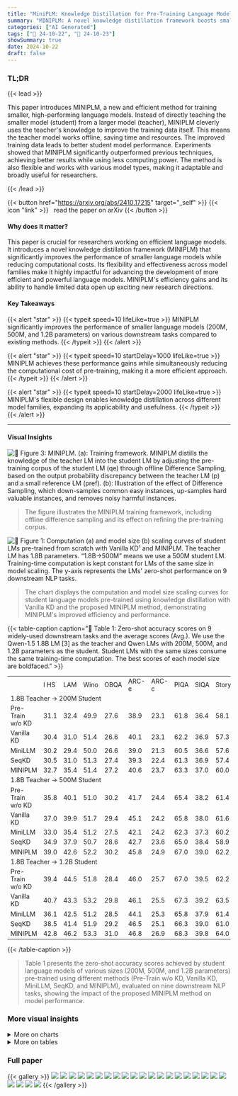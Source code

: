 ```yaml
---
title: "MiniPLM: Knowledge Distillation for Pre-Training Language Models"
summary: "MINIPLM: A novel knowledge distillation framework boosts smaller language models' performance during pre-training by efficiently refining training data distributions with a teacher model's knowledge, ..."
categories: ["AI Generated"]
tags: ["🔖 24-10-22", "🤗 24-10-23"]
showSummary: true
date: 2024-10-22
draft: false
---
```


### TL;DR


{{< lead >}}

This paper introduces MINIPLM, a new and efficient method for training smaller, high-performing language models.  Instead of directly teaching the smaller model (student) from a larger model (teacher), MINIPLM cleverly uses the teacher's knowledge to improve the training data itself.  This means the teacher model works offline, saving time and resources. The improved training data leads to better student model performance. Experiments showed that MINIPLM significantly outperformed previous techniques, achieving better results while using less computing power.  The method is also flexible and works with various model types, making it adaptable and broadly useful for researchers.

{{< /lead >}}


{{< button href="https://arxiv.org/abs/2410.17215" target="_self" >}}
{{< icon "link" >}} &nbsp; read the paper on arXiv
{{< /button >}}

#### Why does it matter?
This paper is crucial for researchers working on efficient language models.  It introduces a novel knowledge distillation framework (MINIPLM) that significantly improves the performance of smaller language models while reducing computational costs.  Its flexibility and effectiveness across model families make it highly impactful for advancing the development of more efficient and powerful language models. MINIPLM's efficiency gains and its ability to handle limited data open up exciting new research directions.
#### Key Takeaways

{{< alert "star" >}}
{{< typeit speed=10 lifeLike=true >}} MINIPLM significantly improves the performance of smaller language models (200M, 500M, and 1.2B parameters) on various downstream tasks compared to existing methods. {{< /typeit >}}
{{< /alert >}}

{{< alert "star" >}}
{{< typeit speed=10 startDelay=1000 lifeLike=true >}} MINIPLM achieves these performance gains while simultaneously reducing the computational cost of pre-training, making it a more efficient approach. {{< /typeit >}}
{{< /alert >}}

{{< alert "star" >}}
{{< typeit speed=10 startDelay=2000 lifeLike=true >}} MINIPLM's flexible design enables knowledge distillation across different model families, expanding its applicability and usefulness. {{< /typeit >}}
{{< /alert >}}

------
#### Visual Insights



![](figures/figures_3_0.png "🔼 Figure 3: MINIPLM. (a): Training framework. MINIPLM distills the knowledge of the teacher LM into the student LM by adjusting the pre-training corpus of the student LM (qe) through offline Difference Sampling, based on the output probability discrepancy between the teacher LM (p) and a small reference LM (pref). (b): Illustration of the effect of Difference Sampling, which down-samples common easy instances, up-samples hard valuable instances, and removes noisy harmful instances.")

> The figure illustrates the MINIPLM training framework, including offline difference sampling and its effect on refining the pre-training corpus.





![](charts/charts_1_0.png "🔼 Figure 1: Computation (a) and model size (b) scaling curves of student LMs pre-trained from scratch with Vanilla KD¹ and MINIPLM. The teacher LM has 1.8B parameters. “1.8B→500M” means we use a 500M student LM. Training-time computation is kept constant for LMs of the same size in model scaling. The y-axis represents the LMs' zero-shot performance on 9 downstream NLP tasks.")

> The chart displays the computation and model size scaling curves for student language models pre-trained using knowledge distillation with Vanilla KD and the proposed MINIPLM method, demonstrating MINIPLM's improved efficiency and performance.





{{< table-caption caption="🔽 Table 1: Zero-shot accuracy scores on 9 widely-used downstream tasks and the average scores (Avg.). We use the Qwen-1.5 1.8B LM [3] as the teacher and Qwen LMs with 200M, 500M, and 1.2B parameters as the student. Student LMs with the same sizes consume the same training-time computation. The best scores of each model size are boldfaced." >}}
<table id='0' style='font-size:14px'><tr><td></td><td>I HS</td><td>LAM</td><td>Wino</td><td>OBQA</td><td>ARC-e</td><td>ARC-c</td><td>PIQA</td><td>SIQA</td><td>Story</td><td>Avg.</td></tr><tr><td colspan="11">1.8B Teacher → 200M Student</td></tr><tr><td>Pre-Train w/o KD</td><td>31.1</td><td>32.4</td><td>49.9</td><td>27.6</td><td>38.9</td><td>23.1</td><td>61.8</td><td>36.4</td><td>58.1</td><td>39.9</td></tr><tr><td>Vanilla KD</td><td>30.4</td><td>31.0</td><td>51.4</td><td>26.6</td><td>40.1</td><td>23.1</td><td>62.2</td><td>36.9</td><td>57.3</td><td>39.9</td></tr><tr><td>MiniLLM</td><td>30.2</td><td>29.4</td><td>50.0</td><td>26.6</td><td>39.0</td><td>21.3</td><td>60.5</td><td>36.6</td><td>57.6</td><td>39.0</td></tr><tr><td>SeqKD</td><td>30.5</td><td>31.0</td><td>51.3</td><td>27.4</td><td>39.3</td><td>22.4</td><td>61.3</td><td>36.9</td><td>57.4</td><td>39.7</td></tr><tr><td>MINIPLM</td><td>32.7</td><td>35.4</td><td>51.4</td><td>27.2</td><td>40.6</td><td>23.7</td><td>63.3</td><td>37.0</td><td>60.0</td><td>41.3</td></tr><tr><td colspan="11">1.8B Teacher → 500M Student</td></tr><tr><td>Pre-Train w/o KD</td><td>35.8</td><td>40.1</td><td>51.0</td><td>30.2</td><td>41.7</td><td>24.4</td><td>65.4</td><td>38.2</td><td>61.4</td><td>43.2</td></tr><tr><td>Vanilla KD</td><td>37.0</td><td>39.9</td><td>51.7</td><td>29.4</td><td>45.1</td><td>24.2</td><td>65.8</td><td>38.0</td><td>61.6</td><td>43.6</td></tr><tr><td>MiniLLM</td><td>33.0</td><td>35.4</td><td>51.2</td><td>27.5</td><td>42.1</td><td>24.2</td><td>62.3</td><td>37.3</td><td>60.2</td><td>41.5</td></tr><tr><td>SeqKD</td><td>34.9</td><td>37.9</td><td>50.7</td><td>28.6</td><td>42.7</td><td>23.6</td><td>65.0</td><td>38.4</td><td>58.9</td><td>42.3</td></tr><tr><td>MINIPLM</td><td>39.0</td><td>42.6</td><td>52.2</td><td>30.2</td><td>45.8</td><td>24.9</td><td>67.0</td><td>39.0</td><td>62.2</td><td>44.8</td></tr><tr><td colspan="11">1.8B Teacher → 1.2B Student</td></tr><tr><td>Pre-Train w/o KD</td><td>39.4</td><td>44.5</td><td>51.8</td><td>28.4</td><td>46.0</td><td>25.7</td><td>67.0</td><td>39.5</td><td>62.2</td><td>44.9</td></tr><tr><td>Vanilla KD</td><td>40.7</td><td>43.3</td><td>53.2</td><td>29.8</td><td>46.1</td><td>25.5</td><td>67.3</td><td>39.2</td><td>63.5</td><td>45.4</td></tr><tr><td>MiniLLM</td><td>36.1</td><td>42.5</td><td>51.2</td><td>28.5</td><td>44.1</td><td>25.3</td><td>65.8</td><td>37.9</td><td>61.4</td><td>43.6</td></tr><tr><td>SeqKD</td><td>38.5</td><td>41.4</td><td>51.9</td><td>29.2</td><td>46.5</td><td>25.1</td><td>66.3</td><td>39.0</td><td>61.0</td><td>44.3</td></tr><tr><td>MINIPLM</td><td>42.8</td><td>46.2</td><td>53.3</td><td>31.0</td><td>46.8</td><td>26.9</td><td>68.3</td><td>39.8</td><td>64.0</td><td>46.6</td></tr></table>{{< /table-caption >}}

> Table 1 presents the zero-shot accuracy scores achieved by student language models of various sizes (200M, 500M, and 1.2B parameters) pre-trained using different methods (Pre-Train w/o KD, Vanilla KD, MiniLLM, SeqKD, and MINIPLM),  evaluated on nine downstream NLP tasks, showing the impact of the proposed MINIPLM method on model performance.



### More visual insights



<details>
<summary>More on charts
</summary>


![](charts/charts_1_1.png "🔼 Figure 1: Computation (a) and model size (b) scaling curves of student LMs pre-trained from scratch with Vanilla KD¹ and MINIPLM. The teacher LM has 1.8B parameters. “1.8B→500M” means we use a 500M student LM. Training-time computation is kept constant for LMs of the same size in model scaling. The y-axis represents the LMs' zero-shot performance on 9 downstream NLP tasks.")

> The chart shows the scaling curves of student language models pre-trained using knowledge distillation, comparing MINIPLM with Vanilla KD across different computational budgets and model sizes.


![](charts/charts_2_0.png "🔼 Figure 2: Results of applying KD methods in fine-tuning to pre-train a 200M student LM, using a 1.8B teacher LM. See Section 3.1 for method and evaluation details. When the training FLOPs are controlled, all KD methods perform similar or worse than Pre-Train w/o KD.")

> The chart compares the performance of various knowledge distillation methods (Vanilla KD, MiniLLM, SeqKD) against a baseline (Pre-Train w/o KD) for pre-training a 200M student language model, showing that when training FLOPs are controlled, all KD methods perform similarly to or worse than the baseline.


![](charts/charts_7_0.png "🔼 Figure 1: Computation (a) and model size (b) scaling curves of student LMs pre-trained from scratch with Vanilla KD¹ and MINIPLM. The teacher LM has 1.8B parameters. “1.8B→500M” means we use a 500M student LM. Training-time computation is kept constant for LMs of the same size in model scaling. The y-axis represents the LMs' zero-shot performance on 9 downstream NLP tasks.")

> The chart displays the scaling curves of student language models pre-trained using knowledge distillation, comparing MINIPLM's performance against a vanilla knowledge distillation method across varying computational budgets and model sizes.


![](charts/charts_8_0.png "🔼 Figure 1: Computation (a) and model size (b) scaling curves of student LMs pre-trained from scratch with Vanilla KD¹ and MINIPLM. The teacher LM has 1.8B parameters. “1.8B→500M” means we use a 500M student LM. Training-time computation is kept constant for LMs of the same size in model scaling. The y-axis represents the LMs' zero-shot performance on 9 downstream NLP tasks.")

> The chart displays the computation and model size scaling curves for student language models pre-trained using knowledge distillation with Vanilla KD and the proposed MINIPLM method, showcasing MINIPLM's efficiency gains and performance improvements.


![](charts/charts_9_0.png "🔼 Figure 6: Impact of the teacher LM's sizes on Vanilla KD and MINIPLM, with the pre-training FLOPs aligned. The y-axis represents the average zero-shot accuracy on the downstream tasks.")

> The chart displays the average zero-shot accuracy on downstream tasks for Vanilla KD and MINIPLM models trained with varying teacher LM sizes, while keeping pre-training FLOPs constant.


![](charts/charts_19_0.png "🔼 Figure 1: Computation (a) and model size (b) scaling curves of student LMs pre-trained from scratch with Vanilla KD¹ and MINIPLM. The teacher LM has 1.8B parameters. “1.8B→500M” means we use a 500M student LM. Training-time computation is kept constant for LMs of the same size in model scaling. The y-axis represents the LMs' zero-shot performance on 9 downstream NLP tasks.")

> The chart displays the computation and model size scaling curves for student language models pre-trained using knowledge distillation, comparing the performance of Vanilla KD and the proposed MINIPLM method.


![](charts/charts_21_0.png "🔼 Figure 8: Impact of the reference model size. We use the 1.8B LM as the teacher and the 200M LM as the student. We report the average zero-shot accuracy on the downstream tasks of the LMs trained with MINIPLM and compare it with Vanilla KD.")

> The chart displays the average zero-shot accuracy on downstream tasks for models trained with MINIPLM and Vanilla KD, showing the impact of different reference model sizes.


![](charts/charts_21_1.png "🔼 Figure 9: Impact of the difference sampling ratio α. We report the average zero-shot accuracy on the downstream tasks of the LMs trained with MINIPLM, using α ∈ [0.3, 0.4, 0.5, 0.6, 0.7, 0.9] and compare it with Vanilla KD.")

> The chart displays the impact of the difference sampling ratio on the average zero-shot accuracy of language models trained with MINIPLM and Vanilla KD on downstream tasks.


</details>



<details>
<summary>More on tables
</summary>


{{< table-caption caption="🔽 Table 1: Zero-shot accuracy scores on 9 widely-used downstream tasks and the average scores (Avg.). We use the Qwen-1.5 1.8B LM [3] as the teacher and Qwen LMs with 200M, 500M, and 1.2B parameters as the student. Student LMs with the same sizes consume the same training-time computation. The best scores of each model size are boldfaced." >}}
<br><table id='4' style='font-size:22px'><tr><td>Nstu</td><td>Method</td><td>L1T</td><td>L10T</td></tr><tr><td rowspan="3">200M</td><td>Pre-Train w/o KD</td><td>3.35</td><td>3.32</td></tr><tr><td>Vanilla KD</td><td>3.39</td><td>3.35</td></tr><tr><td>MINIPLM</td><td>3.28</td><td>3.26</td></tr><tr><td rowspan="3">500M</td><td>Pre-Train w/o KD</td><td>3.12</td><td>3.08</td></tr><tr><td>Vanilla KD</td><td>3.12</td><td>3.07</td></tr><tr><td>MINIPLM</td><td>3.06</td><td>3.04</td></tr><tr><td rowspan="3">1.2B</td><td>Pre-Train w/o KD</td><td>2.98</td><td>2.94</td></tr><tr><td>Vanilla KD</td><td>2.95</td><td>2.91</td></tr><tr><td>MINIPLM</td><td>2.92</td><td>2.88</td></tr></table>{{< /table-caption >}}

> Table 1 presents the zero-shot accuracy scores achieved by student language models of varying sizes (200M, 500M, and 1.2B parameters) on nine downstream tasks, comparing performance across different knowledge distillation methods.


{{< table-caption caption="🔽 Table 1: Zero-shot accuracy scores on 9 widely-used downstream tasks and the average scores (Avg.). We use the Qwen-1.5 1.8B LM [3] as the teacher and Qwen LMs with 200M, 500M, and 1.2B parameters as the student. Student LMs with the same sizes consume the same training-time computation. The best scores of each model size are boldfaced." >}}
<table id='0' style='font-size:18px'><tr><td></td><td colspan="2">Llama3.1</td><td colspan="2">Mamba</td></tr><tr><td></td><td>Acc.</td><td>Loss</td><td>Acc.</td><td>Loss</td></tr><tr><td>Pre-Train w/o KD</td><td>41.0</td><td>3.52</td><td>41.6</td><td>3.24</td></tr><tr><td>SeqKD</td><td>40.8</td><td>3.54</td><td>41.0</td><td>3.27</td></tr><tr><td>MINIPLM</td><td>41.8</td><td>3.43</td><td>42.6</td><td>3.15</td></tr></table>{{< /table-caption >}}

> Table 1 presents zero-shot accuracy scores on nine downstream tasks for language models (LMs) of varying sizes (200M, 500M, and 1.2B parameters) trained using different knowledge distillation (KD) methods, including MINIPLM and several baselines, with a 1.8B parameter LM as the teacher.


{{< table-caption caption="🔽 Table 1: Zero-shot accuracy scores on 9 widely-used downstream tasks and the average scores (Avg.). We use the Qwen-1.5 1.8B LM [3] as the teacher and Qwen LMs with 200M, 500M, and 1.2B parameters as the student. Student LMs with the same sizes consume the same training-time computation. The best scores of each model size are boldfaced." >}}
<br><table id='2' style='font-size:20px'><tr><td>Pre-Training Corpus</td><td>Usage</td><td>Diversity</td></tr><tr><td>Original</td><td>Pre-Train w/o KD &Vanilla KD</td><td>32.25</td></tr><tr><td>Teacher-Generated</td><td>SeqKD</td><td>30.16</td></tr><tr><td>Difference-Sampled</td><td>MINIPLM</td><td>36.70</td></tr></table>{{< /table-caption >}}

> Table 1 presents the zero-shot accuracy scores achieved by different language models (with varying sizes) on nine downstream tasks, comparing the performance of models trained with different knowledge distillation methods against a baseline model trained without knowledge distillation.


{{< table-caption caption="🔽 Table 1: Zero-shot accuracy scores on 9 widely-used downstream tasks and the average scores (Avg.). We use the Qwen-1.5 1.8B LM [3] as the teacher and Qwen LMs with 200M, 500M, and 1.2B parameters as the student. Student LMs with the same sizes consume the same training-time computation. The best scores of each model size are boldfaced." >}}
<br><table id='7' style='font-size:16px'><tr><td>Nstu</td><td>Method</td><td>Acc.</td></tr><tr><td rowspan="3">200M</td><td>Vanilla KD</td><td>39.9</td></tr><tr><td>MINIPLM</td><td>41.3</td></tr><tr><td>MINIPLM + Vanilla KD</td><td>40.7</td></tr><tr><td rowspan="3">500M</td><td>Vanilla KD</td><td>43.6</td></tr><tr><td>MINIPLM</td><td>44.8</td></tr><tr><td>MINIPLM + Vanilla KD</td><td>44.9</td></tr><tr><td rowspan="3">1.2B</td><td>Vanilla KD</td><td>45.4</td></tr><tr><td>MINIPLM</td><td>46.6</td></tr><tr><td>MINIPLM + Vanilla KD</td><td>48.1</td></tr></table>{{< /table-caption >}}

> Table 1 presents the zero-shot accuracy scores of student language models (200M, 500M, and 1.2B parameters) pre-trained with different methods on nine downstream tasks, using a 1.8B parameter model as the teacher.


{{< table-caption caption="🔽 Table 1: Zero-shot accuracy scores on 9 widely-used downstream tasks and the average scores (Avg.). We use the Qwen-1.5 1.8B LM [3] as the teacher and Qwen LMs with 200M, 500M, and 1.2B parameters as the student. Student LMs with the same sizes consume the same training-time computation. The best scores of each model size are boldfaced." >}}
<table id='0' style='font-size:18px'><tr><td>Model Size</td><td>dmodel</td><td>dFFN</td><td>nlayers</td><td>nhead</td><td>dhead</td><td>learning rate</td></tr><tr><td>104M</td><td>512</td><td>1,408</td><td>8</td><td>8</td><td>64</td><td>6 x 10-4</td></tr><tr><td>200M</td><td>768</td><td>2,112</td><td>12</td><td>12</td><td>64</td><td>6 x 10-4</td></tr><tr><td>300M</td><td>768</td><td>2,112</td><td>18</td><td>12</td><td>64</td><td>6 x 10-4</td></tr><tr><td>500M</td><td>1,024</td><td>2,816</td><td>24</td><td>16</td><td>64</td><td>3 x 10-4</td></tr><tr><td>1.2B</td><td>1,536</td><td>4,224</td><td>24</td><td>16</td><td>96</td><td>2.5 x 10-4</td></tr></table>{{< /table-caption >}}

> Table 1 presents the zero-shot accuracy scores achieved by student language models of varying sizes (200M, 500M, 1.2B parameters) on nine downstream tasks, comparing different knowledge distillation methods and a baseline with no knowledge distillation.


{{< table-caption caption="🔽 Table 1: Zero-shot accuracy scores on 9 widely-used downstream tasks and the average scores (Avg.). We use the Qwen-1.5 1.8B LM [3] as the teacher and Qwen LMs with 200M, 500M, and 1.2B parameters as the student. Student LMs with the same sizes consume the same training-time computation. The best scores of each model size are boldfaced." >}}
<table id='0' style='font-size:14px'><tr><td></td><td colspan="3">Vanilla KD</td><td colspan="3">MiniLLM</td></tr><tr><td>Formula</td><td colspan="3">3Nstu T 3Nstu+Ntch</td><td colspan="3">3Nstu T 4Nstu+2Ntch</td></tr><tr><td>Student Model Size Nstu</td><td>200M</td><td>500M</td><td>1.2B I</td><td>200M</td><td>500M</td><td>1.2B</td></tr><tr><td>Training Steps</td><td>25K</td><td>45K</td><td>65K I</td><td>15K</td><td>30K</td><td>40K</td></tr></table>{{< /table-caption >}}

> Table 1 presents zero-shot accuracy scores on nine downstream tasks for language models of various sizes trained using different methods.


{{< table-caption caption="🔽 Table 1: Zero-shot accuracy scores on 9 widely-used downstream tasks and the average scores (Avg.). We use the Qwen-1.5 1.8B LM [3] as the teacher and Qwen LMs with 200M, 500M, and 1.2B parameters as the student. Student LMs with the same sizes consume the same training-time computation. The best scores of each model size are boldfaced." >}}
<table id='0' style='font-size:14px'><tr><td>Nstu</td><td>Method</td><td>Ac</td><td>ac</td><td>Loo</td><td>CIT (FLOPs)</td><td>C10T (FLOPs)</td></tr><tr><td rowspan="3">200M</td><td>Pre-Train w/o KD</td><td>2.19x107</td><td>0.41</td><td>3.30</td><td rowspan="3">1.26x 1021</td><td rowspan="3">1.26x 1022</td></tr><tr><td>Vanilla KD</td><td>9.77x107</td><td>0.44</td><td>3.34</td></tr><tr><td>MINIPLM</td><td>8.56x1010</td><td>0.59</td><td>3.25</td></tr><tr><td rowspan="3">500M</td><td>Pre-Train w/o KD</td><td>2.73x108</td><td>0.45</td><td>3.06</td><td rowspan="3">3.14x 1021</td><td rowspan="3">3.14x 1021</td></tr><tr><td>Vanilla KD</td><td>3.14x108</td><td>0.45</td><td>3.05</td></tr><tr><td>MINIPLM</td><td>6.64x109</td><td>0.52</td><td>3.03</td></tr><tr><td rowspan="3">1.2B</td><td>Pre-Train w/o KD</td><td>1.88x 108</td><td>0.43</td><td>2.91</td><td rowspan="3">7.30x 1021</td><td rowspan="3">7.30x 1021</td></tr><tr><td>Vanilla KD</td><td>1.10x1010</td><td>0.52</td><td>2.90</td></tr><tr><td>MINIPLM</td><td>4.29x108</td><td>0.45</td><td>2.86</td></tr></table>{{< /table-caption >}}

> Table 1 presents the zero-shot accuracy scores of student language models of varying sizes (200M, 500M, and 1.2B parameters) pre-trained using different methods (Pre-Train w/o KD, Vanilla KD, MiniLLM, SeqKD, and MINIPLM) across nine downstream NLP tasks.


{{< table-caption caption="🔽 Table 1: Zero-shot accuracy scores on 9 widely-used downstream tasks and the average scores (Avg.). We use the Qwen-1.5 1.8B LM [3] as the teacher and Qwen LMs with 200M, 500M, and 1.2B parameters as the student. Student LMs with the same sizes consume the same training-time computation. The best scores of each model size are boldfaced." >}}
<br><table id='9' style='font-size:14px'><tr><td>Method</td><td>FLOPs</td><td>Acc.</td></tr><tr><td>Vanilla KD</td><td>Online</td><td>39.9</td></tr><tr><td>MINIPLM</td><td>2 x 1020</td><td>41.3</td></tr><tr><td>MINIPLMprx</td><td>9 x 1018</td><td>40.9</td></tr></table>{{< /table-caption >}}

> Table 1 presents the zero-shot accuracy scores of student language models with various sizes pre-trained using different knowledge distillation methods on nine downstream tasks, comparing their performance with a baseline of pre-training without knowledge distillation.


{{< table-caption caption="🔽 Table 1: Zero-shot accuracy scores on 9 widely-used downstream tasks and the average scores (Avg.). We use the Qwen-1.5 1.8B LM [3] as the teacher and Qwen LMs with 200M, 500M, and 1.2B parameters as the student. Student LMs with the same sizes consume the same training-time computation. The best scores of each model size are boldfaced." >}}
<table id='0' style='font-size:14px'><tr><td>Pref(x): Hard</td><td>p(x) 》 and valuable instances</td></tr><tr><td rowspan="2">Instance #1</td><td>p(x) - logp(x) = 1.26 - log Pref(x) = 4.20 log = 2.94 Selected Pref(�)</td></tr><tr><td>Legal along with Environmental Responsibility! Dumpster rentals in the user side may seem as fundamental as placing a phone, having a dumpster sent and hurling all your disposals inside to be carted away . Nonetheless, there are legal issues attached to appropriate disposal connected with certain products which tie up into environmental issues. The 10 Yard Dumpster For Rent in Pocahontas customer or perhaps demolition purchaser should be informed about these issues by means of careful screening SO as to reduce a firm's liability which inturn keeps a firm's overhead all the way down and makes for prompt fall off , pick up along with disposal of the dumpster and it's articles .</td></tr><tr><td rowspan="2">Instance #2</td><td>p(x) logp(x) = 2.36 - log Pref(x) = 5.59 log = 3.23 Selected Pref ( )</td></tr><tr><td>有利 you3li4 youli advantageous ; beneficial 谨慎 jin3shen4 jinshen cautious ; prudent 甲 jia3 jia one ; armor (1st Heavenly Stem) 犹豫 you2yu4 youyu hesitate; hesitant ; undecided 从此 cong2ci3 congci from now on ; since then 企业 qi3ye4 qiye company ; business; firm 下载 xia4zai3 xi�z�i to download 狮子 shi1zi5 shizi lion 青少年 qing1shao4nian2 qingshaonian teenager</td></tr><tr><td rowspan="2">Instance #3</td><td>p(x) - logp(x) = 0.16 - log Pref(x) = 2.73 log = 2.56 Selected Pref(x)</td></tr><tr><td>function WritableState (options, stream) { var Duplex = require(' / _stream_duplex') ; options = options I - 0 ; // the point at which write() starts returning false // Note : 0 is a valid value, means that we always return false if / / the entire buffer is not flushed immediately on write() var hwm = options · highWaterMark; var defaultHwm = options · objectMode?16: 16*1024; this .highWaterMark = (hwm II hwm === 0) ? hwm : defaultHwm; // object stream flag to indicate whether or not this stream // contains buffers or objects. this . objectMode = ! !options . objectMode; · · · }</td></tr></table>{{< /table-caption >}}

> Table 1 presents the zero-shot accuracy scores achieved by student language models of varying sizes (200M, 500M, and 1.2B parameters) on nine downstream tasks, comparing different knowledge distillation (KD) methods against a baseline model trained without KD.


</details>


### Full paper

{{< gallery >}}
<img src="paper_images/1.png" class="grid-w50 md:grid-w33 xl:grid-w25" />
<img src="paper_images/2.png" class="grid-w50 md:grid-w33 xl:grid-w25" />
<img src="paper_images/3.png" class="grid-w50 md:grid-w33 xl:grid-w25" />
<img src="paper_images/4.png" class="grid-w50 md:grid-w33 xl:grid-w25" />
<img src="paper_images/5.png" class="grid-w50 md:grid-w33 xl:grid-w25" />
<img src="paper_images/6.png" class="grid-w50 md:grid-w33 xl:grid-w25" />
<img src="paper_images/7.png" class="grid-w50 md:grid-w33 xl:grid-w25" />
<img src="paper_images/8.png" class="grid-w50 md:grid-w33 xl:grid-w25" />
<img src="paper_images/9.png" class="grid-w50 md:grid-w33 xl:grid-w25" />
<img src="paper_images/10.png" class="grid-w50 md:grid-w33 xl:grid-w25" />
<img src="paper_images/11.png" class="grid-w50 md:grid-w33 xl:grid-w25" />
<img src="paper_images/12.png" class="grid-w50 md:grid-w33 xl:grid-w25" />
<img src="paper_images/13.png" class="grid-w50 md:grid-w33 xl:grid-w25" />
<img src="paper_images/14.png" class="grid-w50 md:grid-w33 xl:grid-w25" />
<img src="paper_images/15.png" class="grid-w50 md:grid-w33 xl:grid-w25" />
<img src="paper_images/16.png" class="grid-w50 md:grid-w33 xl:grid-w25" />
<img src="paper_images/17.png" class="grid-w50 md:grid-w33 xl:grid-w25" />
<img src="paper_images/18.png" class="grid-w50 md:grid-w33 xl:grid-w25" />
<img src="paper_images/19.png" class="grid-w50 md:grid-w33 xl:grid-w25" />
<img src="paper_images/20.png" class="grid-w50 md:grid-w33 xl:grid-w25" />
<img src="paper_images/21.png" class="grid-w50 md:grid-w33 xl:grid-w25" />
<img src="paper_images/22.png" class="grid-w50 md:grid-w33 xl:grid-w25" />
<img src="paper_images/23.png" class="grid-w50 md:grid-w33 xl:grid-w25" />
<img src="paper_images/24.png" class="grid-w50 md:grid-w33 xl:grid-w25" />
{{< /gallery >}}